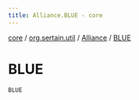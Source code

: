 ```yaml
---
title: Alliance.BLUE - core
---
```


[core](../../index.md) / [org.sertain.util](../index.md) / [Alliance](index.md) / [BLUE](.)

# BLUE

`BLUE`